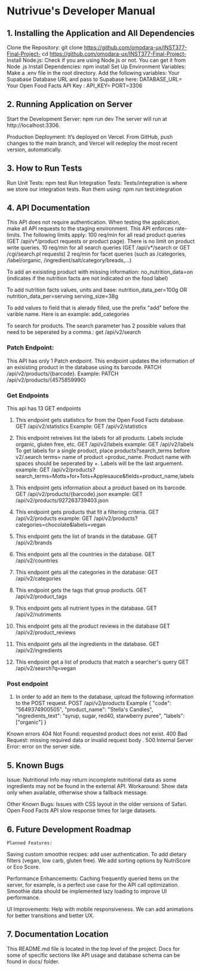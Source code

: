 # Nutrivue's Developer Manual
## 1. Installing the Application and All Dependencies
Clone the Repository:
git clone https://github.com/omodara-ux/INST377-Final-Project-
cd https://github.com/omodara-ux/INST377-Final-Project-
Install Node.js:
Check if you are using Node.js or not. You can get it from Node .js
Install Dependencies:
npm install
Set Up Environment Variables:
Make a .env file in the root directory.
Add the following variables:
Your Supabase Database URL and pass to Supabase here:
DATABASE_URL=<Your Supabase Database URL>
Your Open Food Facts API Key : API_KEY=<Your Open Food Facts API Key>
PORT=3306

## 2. Running Application on Server

Start the Development Server:
npm run dev
The server will run at http://localhost:3306.


Production Deployment:
It’s deployed on Vercel. From GitHub, push changes to the main branch, and Vercel will redeploy the most recent version, automatically.
## 3. How to Run Tests

Run Unit Tests: npm test
Run Integration Tests: Tests/integration is where we store our integration tests. Run them using: npm run test:integration

## 4. API Documentation
This API does not require authentication. When testing the application, make all API requests to the staging environment. This API enforces rate-limits. The following limits apply:
100 req/min for all read product queries (GET /api/v*/product requests or product page). There is no limit on product write queries.
10 req/min for all search queries (GET /api/v*/search or GET /cgi/search.pl requests)
2 req/min for facet queries (such as /categories, /label/organic, /ingredient/salt/category/breads,...)

To add an exisisting product with missing information:
no_nutrition_data=on (indicates if the nutrition facts are not indicated on the food label)

To add nutrition facts values, units and base:
nutrition_data_per=100g
OR
nutrition_data_per=serving
serving_size=38g

To add values to field that is alerady filled, use the prefix "add" before the varible name. Here is an example:
add_categories

To search for products. The search parameter has 2 possible values that need to be seperated by a comma.:
get /api/v2/search

### Patch Endpoint:
This API has only 1 Patch endpoint. This endpoint updates the information of an exisisting product in the database using its barcode.
PATCH /api/v2/products/{barcode}. 
Example: PATCH /api/v2/products/{4575859990}

### Get Endpoints
This api has 13 GET endpoints
1. This endpoint gets statistics for from the Open Food Facts database. 
GET /api/v2/statistics
Example: GET /api/v2/statistics

2. This endpoint retreives list the labels for all products. Labels include organic, gluten free, etc.
GET /api/v2/labels
example: GET /api/v2/labels
To get labels for a single product, place products?search_terms before v2/.search terms= name of product =produc_name. Product name with spaces should be seperated by +. Labels will be the last arguement.
example: GET /api/v2/products?search_terms=Motts+for+Tots+Applesauce&fields=product_name,labels

3. This endpoint gets information about a product based on its barcode. 
GET /api/v2/products/{barcode}.json
example: GET /api/v2/products/927263739403.json


4. This endpoint gets products that fit a filtering criteria.
GET /api/v2/products
example: GET /api/v2/products?categories=chocolate&labels=vegan


5. This endpoint gets the list of brands in the database. 
GET /api/v2/brands

6. This endpoint gets all the countries in the database.
GET /api/v2/countries

7. This endpoint gets all the categories in the database:
GET /api/v2/categories

8. This endpoint gets the tags that group products. 
GET /api/v2/product_tags

9. This endpoint gets all nutrient types in the database.
GET /api/v2/nutriments

10. This endpoint gets all the product reviews in the database 
GET /api/v2/product_reviews

11. This endpoint gets all the ingredients in the database.
GET /api/v2/ingredients

12. This endpoint get a list of products that match a searcher's query
GET /api/v2/search?q=vegan

### Post endpoint
1. In order to add an item to the database, upload the following information to the POST request.
POST /api/v2/products
Example
{
  "code": "5649374900505",
  "product_name": "Stella's Candies",
  "ingredients_text": "syrup, sugar, red40, starwberry puree",
  "labels": ["organic"]
}

Known errors
404 Not Found: requested product does not exist.
400 Bad Request: missing required data or invalid request body .
500 Internal Server Error: error on the server side.

## 5. Known Bugs
Issue: Nutritional Info may return incomplete nutritional data as some ingredients may not be found in the external API.
Workaround: Show data only when available, otherwise show a fallback message.

Other Known Bugs:
Issues with CSS layout in the older versions of Safari.
Open Food Facts API slow response times for large datasets.

## 6. Future Development Roadmap
    Planned Features:
Saving custom smoothie recipes: add user authentication.
To add dietary filters (vegan, low carb, gluten free).
We add sorting options by NutriScore or Eco Score.


Performance Enhancements:
Caching frequently queried items on the server, for example, is a perfect use case for the API call optimization.
Smoothie data should be implemented lazy loading to improve UI performance.

UI Improvements:
Help with mobile responsiveness.
We can add animations for better transitions and better UX.

## 7. Documentation Location
This README.md file is located in the top level of the project.
Docs for some of specific sections like API usage and database schema can be found in docs/ folder.

